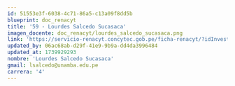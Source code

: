 ```yaml
---
id: 51553e3f-6038-4c71-86a5-c13a09f8dd5b
blueprint: doc_renacyt
title: '59 - Lourdes Salcedo Sucasaca'
imagen_docente: doc_renacyt/lourdes_salcedo_sucasaca.png
link: 'https://servicio-renacyt.concytec.gob.pe/ficha-renacyt/?idInvestigador=21351'
updated_by: 06ac68ab-d29f-41e9-9b9a-dd4da3996484
updated_at: 1739929293
nombre: 'Lourdes Salcedo Sucasaca'
gmail: lsalcedo@unamba.edu.pe
carrera: '4'
---
```

